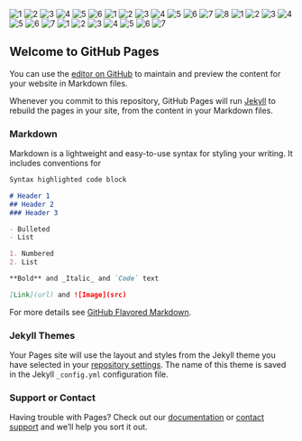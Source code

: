 ![1](https://user-images.githubusercontent.com/90462450/132988722-ce2450b6-dd17-4ad6-894d-98a2f7698bb4.png)
![2](https://user-images.githubusercontent.com/90462450/132988724-3e4c8921-fbf6-40d7-afbb-498ec097163e.png)
![3](https://user-images.githubusercontent.com/90462450/132988726-4c54f2f9-ed83-49cc-a44f-7213d6037488.png)
![4](https://user-images.githubusercontent.com/90462450/132988727-702d3a8b-90bf-4aae-b08a-70cd25d05f5a.png)
![5](https://user-images.githubusercontent.com/90462450/132988729-480fc9ca-8512-4c9e-9307-8dacdd1e3aa6.png)
![6](https://user-images.githubusercontent.com/90462450/132988730-51bbff58-d964-4f62-b5f3-bec894d739d2.png)
![1](https://user-images.githubusercontent.com/90462450/132988739-fd2cefa8-3dcc-49c5-baa4-9cffa7a3b0fe.png)
![2](https://user-images.githubusercontent.com/90462450/132988744-7fe6c42d-ccbf-4eb7-895f-3ce835ecbcba.png)
![3](https://user-images.githubusercontent.com/90462450/132988745-c21e9bd5-5572-4626-9975-bc28edf5dfb5.png)
![4](https://user-images.githubusercontent.com/90462450/132988747-1bdd6d0e-ea80-44aa-8aa1-ac089a0575ea.png)
![5](https://user-images.githubusercontent.com/90462450/132988748-0711ea26-1610-4277-b56b-07465f230184.png)
![6](https://user-images.githubusercontent.com/90462450/132988750-a72f6e71-8088-4e52-b0b8-d4493bdb12e6.png)
![7](https://user-images.githubusercontent.com/90462450/132988751-e157ada6-46b2-407d-8295-6d9bb360450a.png)
![8](https://user-images.githubusercontent.com/90462450/132988753-230e4f99-2e25-4e3f-8ff7-65423c947255.png)
![1](https://user-images.githubusercontent.com/90462450/132988788-dfb4bb78-77b7-4b8a-9538-8c93d22a02ce.png)
![2](https://user-images.githubusercontent.com/90462450/132988793-878e50bc-6d6f-4304-bd00-a9ea36164f9b.png)
![3](https://user-images.githubusercontent.com/90462450/132988795-9815e7b7-a715-470c-bb69-c260ba396461.png)
![4](https://user-images.githubusercontent.com/90462450/132988796-727b7fc0-f8ab-45c0-8824-72fc7257ee81.png)
![5](https://user-images.githubusercontent.com/90462450/132988797-826eccff-df1e-4bc0-9c1c-f53e9dece1d1.png)
![6](https://user-images.githubusercontent.com/90462450/132988798-f0d194e3-7858-4d5d-bbc4-0ce417edd4ba.png)
![7](https://user-images.githubusercontent.com/90462450/132988800-a226b008-cb47-4a04-95e4-a19f4fca0302.png)
![1](https://user-images.githubusercontent.com/90462450/132988811-7842f6e5-94f6-417c-9ab7-698dc2144e73.png)
![2](https://user-images.githubusercontent.com/90462450/132988814-8ae6981e-c2c9-4f7c-a1a3-50f797cc9357.png)
![3](https://user-images.githubusercontent.com/90462450/132988815-c1fb16a3-f40a-41d3-8949-96f351d31ff2.png)
![4](https://user-images.githubusercontent.com/90462450/132988816-490d699f-83b1-4343-a572-e1064ef3486d.png)
![5](https://user-images.githubusercontent.com/90462450/132988818-5a109b37-a29c-4a53-8123-6d3ebdbb36b2.png)
![6](https://user-images.githubusercontent.com/90462450/132988819-c409a9ce-cb65-49be-a38e-c5cacd52364c.png)
![7](https://user-images.githubusercontent.com/90462450/132988820-4b80e4b3-f254-4786-ab81-dd47944ce7f2.png)
## Welcome to GitHub Pages

You can use the [editor on GitHub](https://github.com/DrVijayaSaradhi/Project123/edit/gh-pages/index.md) to maintain and preview the content for your website in Markdown files.

Whenever you commit to this repository, GitHub Pages will run [Jekyll](https://jekyllrb.com/) to rebuild the pages in your site, from the content in your Markdown files.

### Markdown

Markdown is a lightweight and easy-to-use syntax for styling your writing. It includes conventions for

```markdown
Syntax highlighted code block

# Header 1
## Header 2
### Header 3

- Bulleted
- List

1. Numbered
2. List

**Bold** and _Italic_ and `Code` text

[Link](url) and ![Image](src)
```

For more details see [GitHub Flavored Markdown](https://guides.github.com/features/mastering-markdown/).

### Jekyll Themes

Your Pages site will use the layout and styles from the Jekyll theme you have selected in your [repository settings](https://github.com/DrVijayaSaradhi/Project123/settings/pages). The name of this theme is saved in the Jekyll `_config.yml` configuration file.

### Support or Contact

Having trouble with Pages? Check out our [documentation](https://docs.github.com/categories/github-pages-basics/) or [contact support](https://support.github.com/contact) and we’ll help you sort it out.
